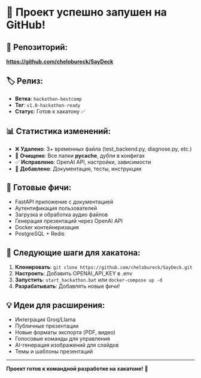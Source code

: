 # 🎉 Проект успешно запушен на GitHub!

## 📍 Репозиторий:
**https://github.com/chelobureck/SayDeck**

## 🏷️ Релиз:
- **Ветка**: `hackathon-bestcomp`
- **Тег**: `v1.0-hackathon-ready`
- **Статус**: Готов к хакатону ✅

## 📊 Статистика изменений:
- ❌ **Удалено**: 3+ временных файла (test_backend.py, diagnose.py, etc.)
- 🧹 **Очищено**: Все папки __pycache__, дубли в конфигах
- ✅ **Исправлено**: OpenAI API, настройки, зависимости
- 📝 **Добавлено**: Документация, тесты, инструкции

## 🚀 Готовые фичи:
- FastAPI приложение с документацией
- Аутентификация пользователей
- Загрузка и обработка аудио файлов
- Генерация презентаций через OpenAI API
- Docker контейнеризация
- PostgreSQL + Redis

## 🎯 Следующие шаги для хакатона:
1. **Клонировать**: `git clone https://github.com/chelobureck/SayDeck.git`
2. **Настроить**: Добавить OPENAI_API_KEY в .env
3. **Запустить**: `start_hackathon.bat` или `docker-compose up -d`
4. **Разрабатывать**: Добавлять новые фичи!

## 💡 Идеи для расширения:
- Интеграция Groq/Llama
- Публичные презентации
- Новые форматы экспорта (PDF, видео)
- Голосовые команды для управления
- AI-генерация изображений для слайдов
- Темы и шаблоны презентаций

---
**Проект готов к командной разработке на хакатоне!** 🚀
